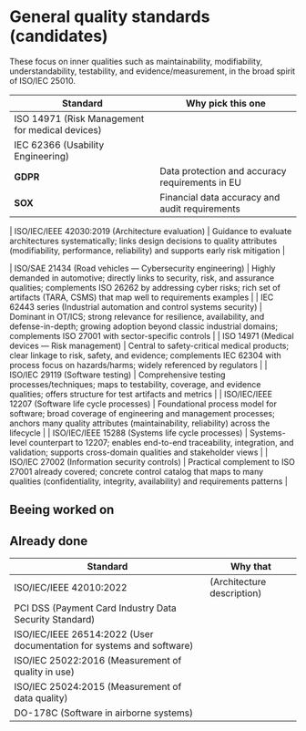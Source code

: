 # General quality standards (candidates)

These focus on inner qualities such as maintainability, modifiability, understandability, testability, and evidence/measurement, in the broad spirit of ISO/IEC 25010.

| Standard | Why pick this one |
|---|---|
| ISO 14971 (Risk Management for medical devices) | | 
| IEC 62366 (Usability Engineering) | |
| **GDPR** | Data protection and accuracy requirements in EU |
| **SOX** | Financial data accuracy and audit requirements|

| ISO/IEC/IEEE 42030:2019 (Architecture evaluation) | Guidance to evaluate architectures systematically; links design decisions to quality attributes (modifiability, performance, reliability) and supports early risk mitigation |

| ISO/SAE 21434 (Road vehicles — Cybersecurity engineering) | Highly demanded in automotive; directly links to security, risk, and assurance qualities; complements ISO 26262 by addressing cyber risks; rich set of artifacts (TARA, CSMS) that map well to requirements examples |
| IEC 62443 series (Industrial automation and control systems security) | Dominant in OT/ICS; strong relevance for resilience, availability, and defense-in-depth; growing adoption beyond classic industrial domains; complements ISO 27001 with sector-specific controls |
| ISO 14971 (Medical devices — Risk management) | Central to safety-critical medical products; clear linkage to risk, safety, and evidence; complements IEC 62304 with process focus on hazards/harms; widely referenced by regulators |
| ISO/IEC 29119 (Software testing) | Comprehensive testing processes/techniques; maps to testability, coverage, and evidence qualities; offers structure for test artifacts and metrics |
| ISO/IEC/IEEE 12207 (Software life cycle processes) | Foundational process model for software; broad coverage of engineering and management processes; anchors many quality attributes (maintainability, reliability) across the lifecycle |
| ISO/IEC/IEEE 15288 (Systems life cycle processes) | Systems-level counterpart to 12207; enables end-to-end traceability, integration, and validation; supports cross-domain qualities and stakeholder views |
| ISO/IEC 27002 (Information security controls) | Practical complement to ISO 27001 already covered; concrete control catalog that maps to many qualities (confidentiality, integrity, availability) and requirements patterns |

## Beeing worked on


## Already done

|Standard|Why that|
|---|---|
| ISO/IEC/IEEE 42010:2022 | (Architecture description) |
| PCI DSS (Payment Card Industry Data Security Standard) | |
| ISO/IEC/IEEE 26514:2022 (User documentation for systems and software) |  |
| ISO/IEC 25022:2016 (Measurement of quality in use) | |
| ISO/IEC 25024:2015 (Measurement of data quality) |  |
| DO-178C (Software in airborne systems) |  |